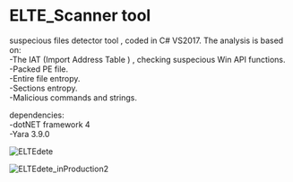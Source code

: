 # ELTE_Scanner tool
suspecious files detector tool , coded in C# VS2017.
The analysis is based on:  
-The IAT (Import Address Table ) , checking suspecious Win API functions.  
-Packed PE file.  
-Entire file entropy.  
-Sections entropy.  
-Malicious commands and strings.  

dependencies:  
-dotNET framework 4  
-Yara 3.9.0


![ELTEdete](https://user-images.githubusercontent.com/29205370/57022348-29ad5980-6c2f-11e9-8b00-cb9e4859516f.JPG)

![ELTEdete_inProduction2](https://user-images.githubusercontent.com/29205370/58205080-09c4ff00-7cde-11e9-8d66-b217ed6154db.JPG)

